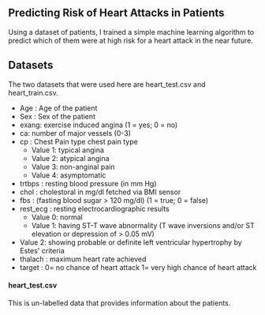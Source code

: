 ## Predicting Risk of Heart Attacks in Patients
Using a dataset of patients, I trained a simple machine learning algorithm to predict which of them were at high risk for a heart attack in the near future.

## Datasets
The two datasets that were used here are heart_test.csv and heart_train.csv. 
- Age : Age of the patient
- Sex : Sex of the patient
- exang: exercise induced angina (1 = yes; 0 = no)
- ca: number of major vessels (0-3)
- cp : Chest Pain type chest pain type
  - Value 1: typical angina
  - Value 2: atypical angina
  - Value 3: non-anginal pain
  - Value 4: asymptomatic
- trtbps : resting blood pressure (in mm Hg)
- chol : cholestoral in mg/dl fetched via BMI sensor
- fbs : (fasting blood sugar > 120 mg/dl) (1 = true; 0 = false)
- rest_ecg : resting electrocardiographic results
  - Value 0: normal
  - Value 1: having ST-T wave abnormality (T wave inversions and/or ST elevation or 
depression of > 0.05 mV)
- Value 2: showing probable or definite left ventricular hypertrophy by Estes' criteria
- thalach : maximum heart rate achieved
- target : 0= no chance of heart attack 1= very high chance of heart attack

#### heart_test.csv 
This is un-labelled data that provides information about the patients.


